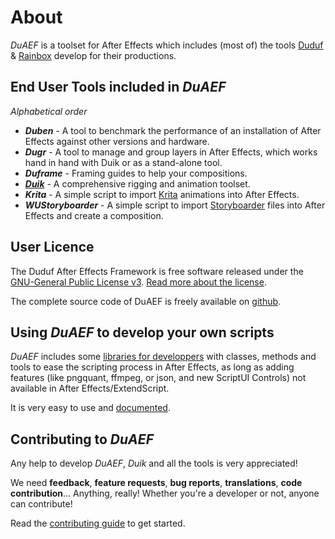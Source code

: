 # About

*DuAEF* is a toolset for After Effects which includes (most of) the tools [Duduf](http://duduf.com) & [Rainbox](https://rainboxprod.coop) develop for their productions.

## End User Tools included in *DuAEF*

*Alphabetical order*

- ***Duben***<!--(https://rainbox-dev.github.io/DuAEF_Duik/Documentation/Duben)--> - A tool to benchmark the performance of an installation of After Effects against other versions and hardware.
- ***Dugr***<!--(https://rainbox-dev.github.io/DuAEF_Duik/Documentation/Dugr)--> - A tool to manage and group layers in After Effects, which works hand in hand with Duik or as a stand-alone tool.
- ***Duframe***<!--(https://rainbox-dev.github.io/DuAEF_Duik/Documentation/Duframe)--> - Framing guides to help your compositions.
- [***Duik***](Guides/Duik/) - A comprehensive rigging and animation toolset.
- ***Krita*** - A simple script to import [Krita](https://krita.org) animations into After Effects.
- ***WUStoryboarder*** - A simple script to import [Storyboarder](https://wonderunit.com/storyboarder/) files into After Effects and create a composition.

## User Licence

The Duduf After Effects Framework is free software released under the [GNU-General Public License v3](https://github.com/Rainbox-dev/DuAEF_Duik/blob/master/LICENSE). [Read more about the license](License).

The complete source code of DuAEF is freely available on [github](https://github.com/Rainbox-dev/DuAEF_Duik/).

## Using *DuAEF* to develop your own scripts

*DuAEF* includes some [libraries for developpers](https://github.com/Rainbox-dev/DuAEF_Duik/tree/master/src) with classes, methods and tools to ease the scripting process in After Effects, as long as adding features (like pngquant, ffmpeg, or json, and new ScriptUI Controls) not available in After Effects/ExtendScript.

It is very easy to use and [documented](../How-to).

## Contributing to *DuAEF*

Any help to develop *DuAEF*, *Duik* and all the tools is very appreciated!

We need **feedback**, **feature requests**, **bug reports**, **translations**, **code contribution**... Anything, really! Whether you're a developer or not, anyone can contribute!

Read the [contributing guide](../Contributing-Guide) to get started.

